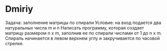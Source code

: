 # Dmiriy
Задача: заполнение матрицы по спирали
Условие: на вход подается два натуральных числа m и n
Написать программу, которая создает матрицу размером n х m, заполнив ее по спирали числами от 1 до n x m. Спираль начинается в левом верхнем углу и закручивается по часовой стрелке.
